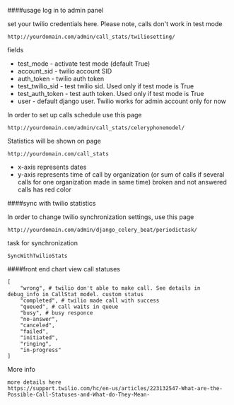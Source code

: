####usage
log in to admin panel

set your twilio credentials here. Please note, calls don't work in test mode
```
http://yourdomain.com/admin/call_stats/twiliosetting/
```
fields

- test_mode - activate test mode (default True)
- account_sid - twilio account SID
- auth_token - twilio auth token
- test_twilio_sid - test twilio sid. Used only if test mode is True
- test_auth_token - test auth token. Used only if test mode is True
- user - default django user. Twilio works for admin account only for now

In order to set up calls schedule use this page
```
http://yourdomain.com/admin/call_stats/celeryphonemodel/
```

Statistics will be shown on page
```
http://yourdomain.com/call_stats
```

 - x-axis represents dates
 - y-axis represents time of call by organization (or sum of calls if several calls for one organization made in same time)
broken and not answered calls has red color

####sync with twilio statistics

In order to change twilio synchronization settings, use this page

 
```
http://yourdomain.com/admin/django_celery_beat/periodictask/
```
task for synchronization 
```
SyncWithTwilioStats
```

####front end chart view
call statuses

```
[
    "wrong", # twilio don't able to make call. See details in debug_info in CallStat model. custom status
    "completed", # twilio made call with success
    "queued", # call waits in queue
    "busy", # busy responce
    "no-answer", 
    "canceled", 
    "failed", 
    "initiated", 
    "ringing", 
    "in-progress"
]
```
More info
```
more details here
https://support.twilio.com/hc/en-us/articles/223132547-What-are-the-Possible-Call-Statuses-and-What-do-They-Mean-
```